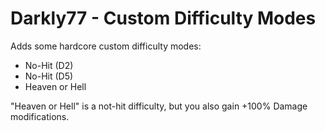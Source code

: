 # Darkly77 - Custom Difficulty Modes

Adds some hardcore custom difficulty modes:

- No-Hit (D2)
- No-Hit (D5)
- Heaven or Hell

"Heaven or Hell" is a not-hit difficulty, but you also gain +100% Damage modifications.
